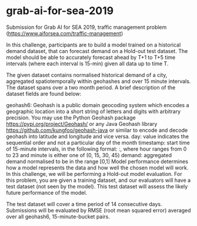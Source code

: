 # grab-ai-for-sea-2019
Submission for Grab AI for SEA 2019, traffic management problem (https://www.aiforsea.com/traffic-management)


In this challenge, participants are to build a model trained on a historical demand dataset, that can forecast demand on a Hold-out test dataset. The model should be able to accurately forecast ahead by T+1 to T+5 time intervals (where each interval is 15-min) given all data up to time T.

The given dataset contains normalised historical demand of a city, aggregated spatiotemporally within geohashes and over 15 minute intervals. The dataset spans over a two month period. A brief description of the dataset fields are found below:

geohash6:
Geohash is a public domain geocoding system which encodes a geographic location into a short string of letters and digits with arbitrary precision. You may use the Python Geohash package https://pypi.org/project/Geohash/ or any Java Geohash library https://github.com/kungfoo/geohash-java or similar to encode and decode geohash into latitude and longitude and vice versa.
day: value indicates the sequential order and not a particular day of the month
timestamp: start time of 15-minute intervals, in the following format: :, where hour ranges from 0 to 23 and minute is either one of (0, 15, 30, 45)
demand: aggregated demand normalised to be in the range [0,1]
Model performance determines how a model represents the data and how well the chosen model will work. In this challenge, we will be performing a Hold-out model evaluation. For this problem, you are given a training dataset, and our evaluators will have a test dataset (not seen by the model). This test dataset will assess the likely future performance of the model.

The test dataset will cover a time period of 14 consecutive days. Submissions will be evaluated by RMSE (root mean squared error) averaged over all geohash6, 15-minute-bucket pairs.

